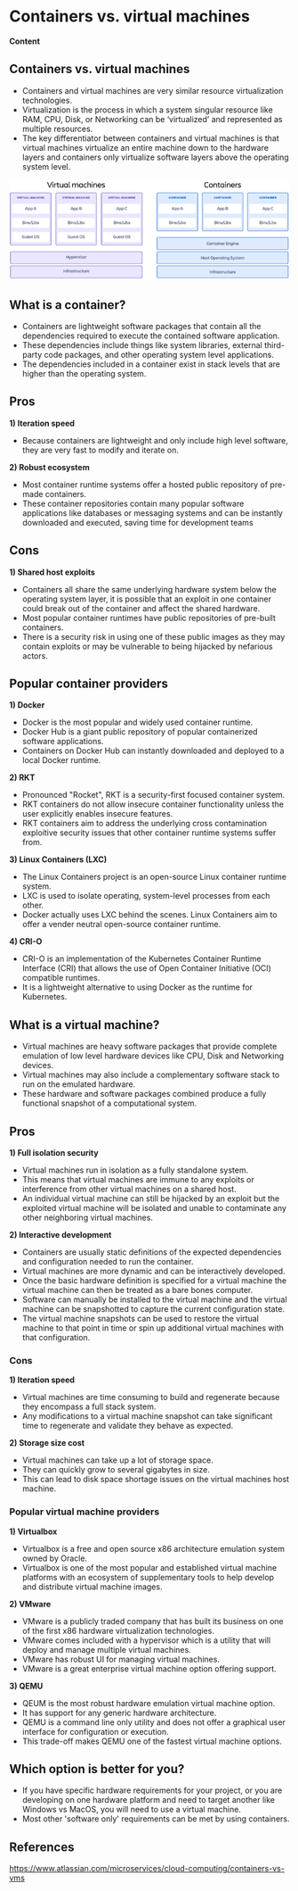 # Containers vs. virtual machines

**Content**

## Containers vs. virtual machines

-   Containers and virtual machines are very similar resource virtualization technologies.
-   Virtualization is the process in which a system singular resource like RAM, CPU, Disk, or Networking can be ‘virtualized’ and represented as multiple resources.
-   The key differentiator between containers and virtual machines is that virtual machines virtualize an entire machine down to the hardware layers and containers only virtualize software layers above the operating system level.

![](media/251c1f9b68263310bae9157d39abcd17.png)

## What is a container?

-   Containers are lightweight software packages that contain all the dependencies required to execute the contained software application.
-   These dependencies include things like system libraries, external third-party code packages, and other operating system level applications.
-   The dependencies included in a container exist in stack levels that are higher than the operating system.

## Pros

**1) Iteration speed**

-   Because containers are lightweight and only include high level software, they are very fast to modify and iterate on.

**2) Robust ecosystem**

-   Most container runtime systems offer a hosted public repository of pre-made containers.
-   These container repositories contain many popular software applications like databases or messaging systems and can be instantly downloaded and executed, saving time for development teams

## Cons

**1) Shared host exploits**

-   Containers all share the same underlying hardware system below the operating system layer, it is possible that an exploit in one container could break out of the container and affect the shared hardware.
-   Most popular container runtimes have public repositories of pre-built containers.
-   There is a security risk in using one of these public images as they may contain exploits or may be vulnerable to being hijacked by nefarious actors.

## Popular container providers

**1) Docker**

-   Docker is the most popular and widely used container runtime.
-   Docker Hub is a giant public repository of popular containerized software applications.
-   Containers on Docker Hub can instantly downloaded and deployed to a local Docker runtime.

**2) RKT**

-   Pronounced "Rocket", RKT is a security-first focused container system.
-   RKT containers do not allow insecure container functionality unless the user explicitly enables insecure features.
-   RKT containers aim to address the underlying cross contamination exploitive security issues that other container runtime systems suffer from.

**3) Linux Containers (LXC)**

-   The Linux Containers project is an open-source Linux container runtime system.
-   LXC is used to isolate operating, system-level processes from each other.
-   Docker actually uses LXC behind the scenes. Linux Containers aim to offer a vender neutral open-source container runtime.

**4) CRI-O**

-   CRI-O is an implementation of the Kubernetes Container Runtime Interface (CRI) that allows the use of Open Container Initiative (OCI) compatible runtimes.
-   It is a lightweight alternative to using Docker as the runtime for Kubernetes.

## What is a virtual machine?

-   Virtual machines are heavy software packages that provide complete emulation of low level hardware devices like CPU, Disk and Networking devices.
-   Virtual machines may also include a complementary software stack to run on the emulated hardware.
-   These hardware and software packages combined produce a fully functional snapshot of a computational system.

## Pros

**1) Full isolation security**

-   Virtual machines run in isolation as a fully standalone system.
-   This means that virtual machines are immune to any exploits or interference from other virtual machines on a shared host.
-   An individual virtual machine can still be hijacked by an exploit but the exploited virtual machine will be isolated and unable to contaminate any other neighboring virtual machines.

**2) Interactive development**

-   Containers are usually static definitions of the expected dependencies and configuration needed to run the container.
-   Virtual machines are more dynamic and can be interactively developed.
-   Once the basic hardware definition is specified for a virtual machine the virtual machine can then be treated as a bare bones computer.
-   Software can manually be installed to the virtual machine and the virtual machine can be snapshotted to capture the current configuration state.
-   The virtual machine snapshots can be used to restore the virtual machine to that point in time or spin up additional virtual machines with that configuration.

### Cons

**1) Iteration speed**

-   Virtual machines are time consuming to build and regenerate because they encompass a full stack system.
-   Any modifications to a virtual machine snapshot can take significant time to regenerate and validate they behave as expected.

**2) Storage size cost**

-   Virtual machines can take up a lot of storage space.
-   They can quickly grow to several gigabytes in size.
-   This can lead to disk space shortage issues on the virtual machines host machine.

### Popular virtual machine providers

**1) Virtualbox**

-   Virtualbox is a free and open source x86 architecture emulation system owned by Oracle.
-   Virtualbox is one of the most popular and established virtual machine platforms with an ecosystem of supplementary tools to help develop and distribute virtual machine images.

**2) VMware**

-   VMware is a publicly traded company that has built its business on one of the first x86 hardware virtualization technologies.
-   VMware comes included with a hypervisor which is a utility that will deploy and manage multiple virtual machines.
-   VMware has robust UI for managing virtual machines.
-   VMware is a great enterprise virtual machine option offering support.

**3) QEMU**

-   QEUM is the most robust hardware emulation virtual machine option.
-   It has support for any generic hardware architecture.
-   QEMU is a command line only utility and does not offer a graphical user interface for configuration or execution.
-   This trade-off makes QEMU one of the fastest virtual machine options.

## Which option is better for you?

-   If you have specific hardware requirements for your project, or you are developing on one hardware platform and need to target another like Windows vs MacOS, you will need to use a virtual machine.
-   Most other 'software only' requirements can be met by using containers.

## References

https://www.atlassian.com/microservices/cloud-computing/containers-vs-vms
